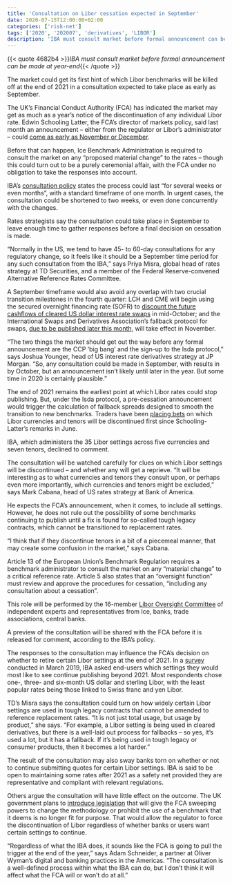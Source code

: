 ```yaml
---
title: 'Consultation on Libor cessation expected in September'
date: 2020-07-15T12:00:00+02:00
categories: ['risk-net']
tags: ['2020', '202007', 'derivatives', 'LIBOR']
description: 'IBA must consult market before formal announcement can be made at year-end'
---
```


{{< quote 4682b4 >}}_IBA must consult market before formal announcement can be made at year-end_{{< /quote >}}

The market could get its first hint of which Libor benchmarks will be killed off at the end of 2021 in a consultation expected to take place as early as September.

The UK’s Financial Conduct Authority (FCA) has indicated the market may get as much as a year’s notice of the discontinuation of any individual Libor rate. Edwin Schooling Latter, the FCA’s director of markets policy, said last month an announcement – either from the regulator or Libor’s administrator – could [come as early as November or December](https://www.risk.net/derivatives/7566041/libor-death-notice-could-be-served-this-year-fca).

Before that can happen, Ice Benchmark Administration is required to consult the market on any “proposed material change” to the rates – though this could turn out to be a purely ceremonial affair, with the FCA under no obligation to take the responses into account.

IBA’s [consultation policy](https://www.theice.com/publicdocs/IBA_consultation_process.pdf) states the process could last “for several weeks or even months”, with a standard timeframe of one month. In urgent cases, the consultation could be shortened to two weeks, or even done concurrently with the changes.

Rates strategists say the consultation could take place in September to leave enough time to gather responses before a final decision on cessation is made.

“Normally in the US, we tend to have 45- to 60-day consultations for any regulatory change, so it feels like it should be a September time period for any such consultation from the IBA,” says Priya Misra, global head of rates strategy at TD Securities, and a member of the Federal Reserve-convened Alternative Reference Rates Committee.

A September timeframe would also avoid any overlap with two crucial transition milestones in the fourth quarter: LCH and CME will begin using the secured overnight financing rate (SOFR) to [discount the future cashflows of cleared US dollar interest rate swaps](https://www.risk.net/derivatives/6868566/lch-plans-october-2020-sofr-discounting-switch) in mid-October; and the International Swaps and Derivatives Association’s fallback protocol for swaps, [due to be published later this month](https://www.risk.net/derivatives/7650891/antitrust-fears-cloud-isda-protocol-and-fallback-spreads), will take effect in November.

“The two things the market should get out the way before any formal announcement are the CCP ‘big bang’ and the sign-up to the Isda protocol,” says Joshua Younger, head of US interest rate derivatives strategy at JP Morgan. “So, any consultation could be made in September, with results in by October, but an announcement isn’t likely until later in the year. But some time in 2020 is certainly plausible.”

The end of 2021 remains the earliest point at which Libor rates could stop publishing. But, under the Isda protocol, a pre-cessation announcement would trigger the calculation of fallback spreads designed to smooth the transition to new benchmarks. Traders have been [placing bets](https://www.risk.net/derivatives/7568056/shifting-libor-fallback-window-jolts-basis-market) on which Libor currencies and tenors will be discontinued first since Schooling-Latter’s remarks in June.

IBA, which administers the 35 Libor settings across five currencies and seven tenors, declined to comment.

The consultation will be watched carefully for clues on which Libor settings will be discontinued – and whether any will get a reprieve. “It will be interesting as to what currencies and tenors they consult upon, or perhaps even more importantly, which currencies and tenors might be excluded,” says Mark Cabana, head of US rates strategy at Bank of America.

He expects the FCA’s announcement, when it comes, to include all settings. However, he does not rule out the possibility of some benchmarks continuing to publish until a fix is found for so-called tough legacy contracts, which cannot be transitioned to replacement rates.

“I think that if they discontinue tenors in a bit of a piecemeal manner, that may create some confusion in the market,” says Cabana.

Article 13 of the European Union’s Benchmark Regulation requires a benchmark administrator to consult the market on any “material change” to a critical reference rate. Article 5 also states that an “oversight function” must review and approve the procedures for cessation, “including any consultation about a cessation”.

This role will be performed by the 16-member [Libor Oversight Committee](https://www.theice.com/publicdocs/LIBOR_Oversight_Committee_Disclosures_of_Conflicts_of_Interest.pdf) of independent experts and representatives from Ice, banks, trade associations, central banks.

A preview of the consultation will be shared with the FCA before it is released for comment, according to the IBA’s policy.

The responses to the consultation may influence the FCA’s decision on whether to retire certain Libor settings at the end of 2021. In a [survey](https://www.theice.com/iba/ice-benchmark-administration-survey-on-the-use-of-libor) conducted in March 2019, IBA asked end-users which settings they would most like to see continue publishing beyond 2021. Most respondents chose one-, three- and six-month US dollar and sterling Libor, with the least popular rates being those linked to Swiss franc and yen Libor.

TD’s Misra says the consultation could turn on how widely certain Libor settings are used in tough legacy contracts that cannot be amended to reference replacement rates. “It is not just total usage, but usage by product,” she says. “For example, a Libor setting is being used in cleared derivatives, but there is a well-laid out process for fallbacks – so yes, it’s used a lot, but it has a fallback. If it’s being used in tough legacy or consumer products, then it becomes a lot harder.”

The result of the consultation may also sway banks torn on whether or not to continue submitting quotes for certain Libor settings. IBA is said to be open to maintaining some rates after 2021 as a safety net provided they are representative and compliant with relevant regulations.

Others argue the consultation will have little effect on the outcome. The UK government plans to [introduce legislation](https://www.parliament.uk/business/publications/written-questions-answers-statements/written-statement/Commons/2020-06-23/HCWS307/) that will give the FCA sweeping powers to change the methodology or prohibit the use of a benchmark that it deems is no longer fit for purpose. That would allow the regulator to force the discontinuation of Libor regardless of whether banks or users want certain settings to continue.

“Regardless of what the IBA does, it sounds like the FCA is going to pull the trigger at the end of the year,” says Adam Schneider, a partner at Oliver Wyman’s digital and banking practices in the Americas. “The consultation is a well-defined process within what the IBA can do, but I don’t think it will affect what the FCA will or won’t do at all.”

